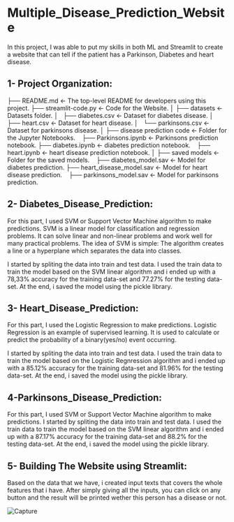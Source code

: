 # Multiple_Disease_Prediction_Website
In this project, I was able to put my skills in both ML and Streamlit to create a website that can tell if the patient has a Parkinson, Diabetes and heart disease.

## **1- Project Organization:**

├── README.md                     <- The top-level README for developers using this project.
├── streamlit-code.py             <- Code for the Website.
│
├── datasets                      <- Datasets folder.
│   ├── diabetes.csv              <- Dataset for diabetes disease.
│   ├── heart.csv                 <- Dataset for heart disease.
│   └── parkinsons.csv            <- Dataset for parkinsons disease.
│
├── disease prediction code       <- Folder for the Jupyter Notebooks.
    ├── Parkinsons.ipynb          <- Parkinsons prediction notebook.
    ├── diabetes.ipynb            <- diabetes prediction notebook.
    ├── heart.ipynb               <- heart disease prediction notebook.
│
├── saved models                  <- Folder for the saved models.
    ├── diabetes_model.sav        <- Model for diabetes prediction.
    ├── heart_disease_model.sav   <- Model for heart disease prediction.
    ├── parkinsons_model.sav      <- Model for parkinsons prediction.
       
## **2- Diabetes_Disease_Prediction:**
For this part, I used SVM or Support Vector Machine algorithm to make predictions. SVM is a linear model for classification and regression problems. It can solve linear and non-linear problems and work well for many practical problems. The idea of SVM is simple: The algorithm creates a line or a hyperplane which separates the data into classes.

 I started by spliting the data into train and test data. I used the train data to train the model based on the SVM linear algorithm and i ended up with a 78,33% accuracy for the training data-set and 77.27% for the testing data-set. At the end, i saved the model using the pickle library.
 
## **3- Heart_Disease_Prediction:**
For this part, I used the  Logistic Regression to make predictions. Logistic Regression is an example of supervised learning. It is used to calculate or predict the probability of a binary(yes/no) event occurring.

 I started by spliting the data into train and test data. I used the train data to train the model based on the Logistic Regnression algorithm and i ended up with a 85.12% accuracy for the training data-set and 81.96% for the testing data-set. At the end, i saved the model using the pickle library.
 
 ## **4-Parkinsons_Disease_Prediction:**
 For this part, I used SVM or Support Vector Machine algorithm to make predictions.
 I started by spliting the data into train and test data. I used the train data to train the model based on the SVM linear algorithm and i ended up with a 87.17% accuracy for the training data-set and 88.2% for the testing data-set. At the end, i saved the model using the pickle library.
 
  
 ## **5- Building The Website using Streamlit:**
 Based on the data that we have, i created input texts that covers the whole features that i have. After simply giving all the inputs, you can click on any button and the result will be printed wether this person has a disease or not.
 
 ![Capture](https://user-images.githubusercontent.com/103439643/194719738-5a0e15a1-a3e7-428e-9947-a44cb2006c12.PNG)



